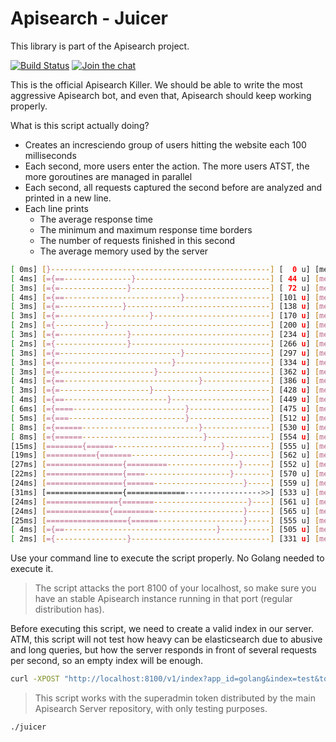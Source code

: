 # Apisearch - Juicer

This library is part of the Apisearch project.

[![Build Status](https://travis-ci.org/apisearch-io/juicer.svg?branch=master)](https://travis-ci.org/apisearch-io/juicer)
[![Join the chat](https://badges.gitter.im/Join%20Chat.svg)](https://gitter.im/apisearch_io/general)

This is the official Apisearch Killer. We should be able to write the
most aggressive Apisearch bot, and even that, Apisearch should keep
working properly.

What is this script actually doing?

- Creates an incresciendo group of users hitting the website each 100 milliseconds
- Each second, more users enter the action. The more users ATST, the more goroutines
  are managed in parallel
- Each second, all requests captured the second before are analyzed and printed in
  a new line.
- Each line prints
    - The average response time
    - The minimum and maximum response time borders
    - The number of requests finished in this second
    - The average memory used by the server

``` bash
[ 0ms] [}-------------------------------------------------] [  0 u] [mem:       0]  
[ 4ms] [={==---------------}------------------------------] [ 44 u] [mem:15384672]  
[ 3ms] [={=---------------}-------------------------------] [ 72 u] [mem:15384672]  
[ 4ms] [={==--------------------------}-------------------] [101 u] [mem:15384672]  
[ 3ms] [={=--------------}--------------------------------] [138 u] [mem:15384672]  
[ 3ms] [={=--------------------}--------------------------] [170 u] [mem:15384672]  
[ 2ms] [={-----------}------------------------------------] [200 u] [mem:15384672]  
[ 3ms] [={=---------------}-------------------------------] [234 u] [mem:15384672]  
[ 2ms] [={----------------}-------------------------------] [266 u] [mem:15404040]  
[ 3ms] [={=---------------------------}-------------------] [297 u] [mem:15384672]  
[ 3ms] [={=-------------------------}---------------------] [334 u] [mem:15384672]  
[ 3ms] [={=---------------------}-------------------------] [362 u] [mem:15384672]  
[ 4ms] [={==------------------------------}---------------] [386 u] [mem:15420032]  
[ 3ms] [={=--------------------}--------------------------] [428 u] [mem:15384672]  
[ 4ms] [={==-----------------------}----------------------] [449 u] [mem:15384672]  
[ 6ms] [={====-------------------------}------------------] [475 u] [mem:15420032]  
[ 5ms] [={===--------------------------}------------------] [512 u] [mem:15400664]  
[ 8ms] [={======--------------------------}---------------] [530 u] [mem:15420032]  
[ 8ms] [={======---------------------------}--------------] [554 u] [mem:15400664]  
[15ms] [========{======------------------------}----------] [555 u] [mem:15420032]  
[19ms] [==========={=======----------------------}--------] [562 u] [mem:15420032]  
[27ms] [================={=========----------------}------] [552 u] [mem:15420032]  
[22ms] [================={====-------------------}--------] [570 u] [mem:15420032]  
[24ms] [================={======--------------------}-----] [559 u] [mem:15420032]  
[31ms] [================={=============----------------->>] [533 u] [mem:15420032]  
[24ms] [================{=======---------------------}----] [561 u] [mem:15420032]  
[24ms] [=============={=========--------------------}-----] [565 u] [mem:15420032]  
[25ms] [=================={======-------------------}-----] [555 u] [mem:15420032]  
[ 4ms] [={==----------------------------------}-----------] [505 u] [mem:15400664]  
[ 2ms] [={----------------}-------------------------------] [331 u] [mem:15384672]  
```

Use your command line to execute the script properly. No Golang needed to execute it.

> The script attacks the port 8100 of your localhost, so make sure you have an stable
> Apisearch instance running in that port (regular distribution has).

Before executing this script, we need to create a valid index in our server. ATM, this
script will not test how heavy can be elasticsearch due to abusive and long queries, but
how the server responds in front of several requests per second, so an empty index will
be enough.

```bash
curl -XPOST "http://localhost:8100/v1/index?app_id=golang&index=test&token=0e4d75ba-c640-44c1-a745-06ee51db4e93
```

> This script works with the superadmin token distributed by the main Apisearch Server
> repository, with only testing purposes.


```bash
./juicer
```
